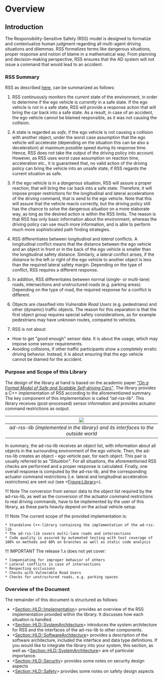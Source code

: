 # Overview


## Introduction
The Responsibility-Sensitive Safety (RSS) model is designed to formalize and
contextualize human judgment regarding all multi-agent driving situations and
dilemmas. RSS formalizes terms like dangerous situations, proper response and
notion of blame in a mathematical way. From planning and decision-making
perspective, RSS ensures that the AD system will not issue a command that would
lead to an accident.

### RSS Summary
RSS as described [here](https://arxiv.org/abs/1708.06374), can be summarized
as follows:

1. RSS continuously monitors the _current_ state of the environment, in order
to determine if the ego vehicle is _currently_ in a safe state. If the ego
vehicle is not in a safe state, RSS will provide a response action that will
bring the car back into a safe state. As a result, in case of an accident, the
ego vehicle cannot be blamed responsible, as it was not causing the collision.

2. A state is regarded as _safe_, if the ego vehicle is not causing a collision
with another object, under the worst case assumption that the ego vehicle will
accelerate (depending on the situation this can be also a deceleration) at
maximum possible speed during its response time. Hence, RSS does not take the
output of the driving policy into account. However, as RSS uses worst case
assumption on reaction time, acceleration etc., it is guaranteed that, no valid
action of the driving policy can bring the vehicle into an unsafe state, if RSS
regards the current situation as safe.

3. If the ego vehicle is in a _dangerous_ situation, RSS will assure a proper
reaction, that will bring the car back into a safe state. Therefore, it will
impose proper restrictions for the longitudinal and lateral accelerations of
the driving command, that is send to the ego vehicle. Note that this will
assure that the vehicle reacts correctly, but the driving policy still has the
chance to solve the dangerous situation on a more elaborate way, as long as the
desired action is within the RSS limits. The reason is that RSS has only basic
information about the environment, whereas the driving policy can use much more
information, and is able to perform much more sophisticated path finding
strategies.

4. RSS differentiates between _longitudinal_ and _lateral_ conflicts. A
longitudinal conflict means that the distance between the ego vehicle and an
object in front or in the back of the ego vehicle is smaller than the
longitudinal safety distance. Similarly, a lateral conflict arises, if the
distance to the left or right of the ego vehicle to another object is less than
the required lateral safety margin. Depending on the type of conflict, RSS
requires a different response.

5. In addition, RSS differentiates between normal (single- or multi-lane)
roads, intersections and unstructured roads (e.g. parking areas). Depending on
the type of road, the required response for a conflict is different.

6. Objects are classified into _Vulnerable Road Users_ (e.g. pedestrians) and
other (dynamic) traffic objects. The reason for this separation is that the
first object group requires special safety considerations, as for example
pedestrians may have unknown routes, compared to vehicles.

7. RSS is not about:
  * How to get "good enough" sensor data. It is about the usage, which may impose
    some sensor requirements.
  * Avoiding collisions, if other traffic participants show a completely erratic
    driving behavior. Instead, it is about ensuring that the ego vehicle cannot
    be blamed for the accident.

### Purpose and Scope of this Library
The design of the library at hand is based on the academic paper
[_"On a Formal Model of Safe and Scalable Self-driving Cars"_](https://arxiv.org/abs/1708.06374).
The library provides a C++ implementation of RSS according to the aforementioned
summary. The key component of this implementation is called _"ad-rss-lib"_.
This library receives (post-processed) sensor information and provides actuator
command restrictions as output.

| ![](../images/ad-rss-lib-Integrate_Into_Sense-Plan-Act.png) | 
|:--:| 
| *ad-rss-lib (implemented in the library) and its interfaces to the outside world* |

In summary, the ad-rss-lib receives an object list, with information about all
objects in the surrounding environment of the ego vehicle. Then, the ad-rss-lib
creates an object - ego vehicle pair, for each object. This pair is usually
referred to as _"Situation"_. For all situations, the aforementioned RSS checks
are performed and a proper response is calculated. Finally, one overall
response is computed by the ad-rss-lib, and the corresponding actuator command
restrictions (i.e. lateral and longitudinal acceleration restrictions) are sent
out (see <<Figure:Library>>).

!!! Note
    The conversion from sensor data to the object list required by the ad-rss-lib,
    as well as the conversion of the actuator command restrictions to real driving
    commands, have to be implemented by the user of this library, as these parts
    heavily depend on the actual vehicle setup.


!!! Note
    The current scope of the provided implementation is:

    * Standalone C++-library containing the implementation of the ad-rss-lib
    * The ad-rss-lib covers multi-lane roads and intersections
    * Code quality is assured by automated testing with test coverage of
    100% on methods and 80% on branches as well as static code analysis


!!! IMPORTANT
    The release 1.x does not yet cover:

    * Compensating for improper behavior of others
    * Lateral conflicts in case of intersections
    * Respecting occlusions
    * Checks with Vulnerable Road Users
    * Checks for unstructured roads, e.g. parking spaces


### Overview of the Document
The remainder of this document is structured as follows:

- <<Section::HLD::Implementation>> provides an overview of the RSS
  implementation provided within the library. It discusses how each situation
  is handled.
- <<Section::HLD::SystemArchitecture>> introduces the system
  architecture for RSS and the interfaces of the ad-rss-lib to other components.
- <<Section::HLD::SoftwareArchitecture>> provides a description of the
  software architecture, included the interface and data type definitions. If
  you would like to integrate the library into your system, this section, as
  well as <<Section::HLD::SystemArchitecture>> are of particular
  importance.
- <<Section::HLD::Security>> provides some notes on security design aspects
- <<Section::HLD::Safety>> provides some notes on safety design aspects
